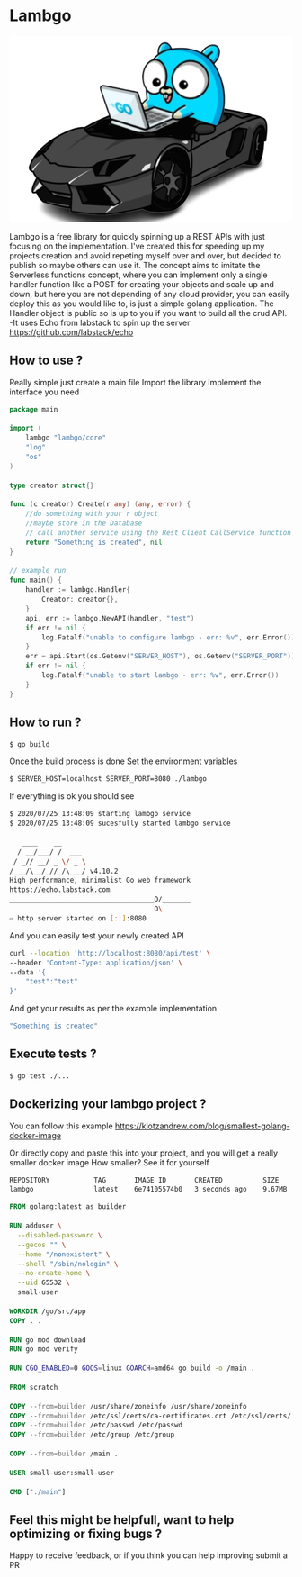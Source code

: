 # Lambgo 

![alt text](./logo.png)

Lambgo is a free library for quickly spinning up a REST APIs with just focusing on the implementation.
I've created this for speeding up my projects creation and avoid repeting myself over and over, but decided to publish so maybe others can use it.
The concept aims to imitate the Serverless functions concept, where you can implement only a single handler function like a POST for creating your objects and scale up and down, but here you are not depending of any cloud provider, you can easily deploy this as you would like to, is just a simple golang application.
The Handler object is public so is up to you if you want to build all the crud API.
-It uses Echo from labstack to spin up the server https://github.com/labstack/echo


## How to use ?

Really simple just create a main file
Import the library
Implement the interface you need

```go
package main

import (
	lambgo "lambgo/core"
	"log"
	"os"
)

type creator struct{}

func (c creator) Create(r any) (any, error) {
	//do something with your r object
	//maybe store in the Database
	// call another service using the Rest Client CallService function
	return "Something is created", nil
}

// example run
func main() {
	handler := lambgo.Handler{
		Creator: creator{},
	}
	api, err := lambgo.NewAPI(handler, "test")
	if err != nil {
		log.Fatalf("unable to configure lambgo - err: %v", err.Error())
	}
	err = api.Start(os.Getenv("SERVER_HOST"), os.Getenv("SERVER_PORT"))
	if err != nil {
		log.Fatalf("unable to start lambgo - err: %v", err.Error())
	}
}
```

## How to run ?

```sh
$ go build
```

Once the build process is done
Set the environment variables 

```sh
$ SERVER_HOST=localhost SERVER_PORT=8080 ./lambgo
```

If everything is ok you should see

```sh
$ 2020/07/25 13:48:09 starting lambgo service 
$ 2020/07/25 13:48:09 sucesfully started lambgo service 

   ____    __
  / __/___/ /  ___
 / _// __/ _ \/ _ \
/___/\__/_//_/\___/ v4.10.2
High performance, minimalist Go web framework
https://echo.labstack.com
____________________________________O/_______
                                    O\
⇨ http server started on [::]:8080

```


And you can easily test your newly created API


```sh
curl --location 'http://localhost:8080/api/test' \
--header 'Content-Type: application/json' \
--data '{
    "test":"test"
}'
```

And get your results as per the example implementation

```sh
"Something is created"
```


## Execute tests ?

```sh
$ go test ./...
```


## Dockerizing your lambgo project ?

You can follow this example https://klotzandrew.com/blog/smallest-golang-docker-image

Or directly copy and paste this into your project, and you will get a really smaller docker image
How smaller? See it for yourself


```sh
REPOSITORY           TAG       IMAGE ID       CREATED          SIZE
lambgo               latest    6e74105574b0   3 seconds ago    9.67MB
```


```dockerfile
FROM golang:latest as builder

RUN adduser \
  --disabled-password \
  --gecos "" \
  --home "/nonexistent" \
  --shell "/sbin/nologin" \
  --no-create-home \
  --uid 65532 \
  small-user

WORKDIR /go/src/app
COPY . .

RUN go mod download
RUN go mod verify

RUN CGO_ENABLED=0 GOOS=linux GOARCH=amd64 go build -o /main .

FROM scratch

COPY --from=builder /usr/share/zoneinfo /usr/share/zoneinfo
COPY --from=builder /etc/ssl/certs/ca-certificates.crt /etc/ssl/certs/
COPY --from=builder /etc/passwd /etc/passwd
COPY --from=builder /etc/group /etc/group

COPY --from=builder /main .

USER small-user:small-user

CMD ["./main"]
```



## Feel this might be helpfull, want to help optimizing or fixing bugs ?
Happy to receive feedback, or if you think you can help improving submit a PR
